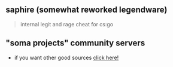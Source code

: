 ## saphire (somewhat reworked legendware)
> internal legit and rage cheat for cs:go 

## "soma projects" community servers

- if you want other good sources [click here!](https://discord.gg/invite/wZW8c6mD3U)
